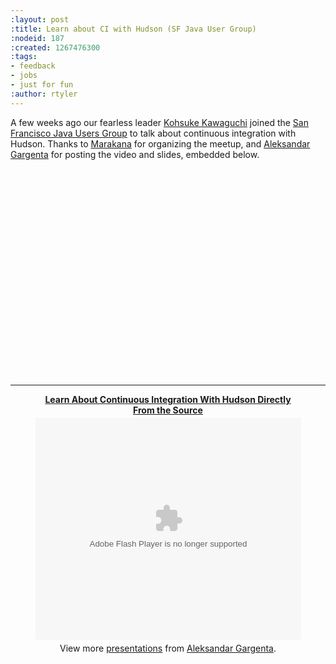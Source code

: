 ```yaml
---
:layout: post
:title: Learn about CI with Hudson (SF Java User Group)
:nodeid: 187
:created: 1267476300
:tags:
- feedback
- jobs
- just for fun
:author: rtyler
---
```

A few weeks ago our fearless leader <a id="aptureLink_5tG8Jo3JvE" href="https://twitter.com/kohsukekawa">Kohsuke Kawaguchi</a> joined the <a id="aptureLink_QPSoyx1XzK" href="https://www.meetup.com/sfjava/">San Francisco Java Users Group</a> to talk about continuous integration with Hudson. Thanks to <a id="aptureLink_QyDivgNZCa" href="https://marakana.com/">Marakana</a> for organizing the meetup, and <a id="aptureLink_oKKccVHt47" href="https://www.linkedin.com/in/aleksandargargenta">Aleksandar Gargenta</a> for posting the video and slides, embedded below.

<br clear="all"/>
<center>
<object width="500" height="315"><param name="movie" value="https://www.youtube-nocookie.com/v/6k0S4O2PnTc&hl=en_US&fs=1&rel=0&border=1"></param><param name="allowFullScreen" value="true"></param><param name="allowscriptaccess" value="always"></param><embed src="https://www.youtube-nocookie.com/v/6k0S4O2PnTc&hl=en_US&fs=1&rel=0&border=1" type="application/x-shockwave-flash" allowscriptaccess="always" allowfullscreen="true" width="500" height="315"></embed></object>

----

<div style="width:425px" id="__ss_3222473"><strong style="display:block;margin:12px 0 4px"><a href="https://www.slideshare.net/marakana/learn-about-continuous-integration-with-hudson-directly-from-the-source" title="Learn About Continuous Integration With Hudson Directly From the Source">Learn About Continuous Integration With Hudson Directly From the Source</a></strong><object width="425" height="355"><param name="movie" value="https://static.slidesharecdn.com/swf/ssplayer2.swf?doc=hudsonsfjug-100219003751-phpapp01&stripped_title=learn-about-continuous-integration-with-hudson-directly-from-the-source" /><param name="allowFullScreen" value="true"/><param name="allowScriptAccess" value="always"/><embed src="https://static.slidesharecdn.com/swf/ssplayer2.swf?doc=hudsonsfjug-100219003751-phpapp01&stripped_title=learn-about-continuous-integration-with-hudson-directly-from-the-source" type="application/x-shockwave-flash" allowscriptaccess="always" allowfullscreen="true" width="425" height="355"></embed></object><div style="padding:5px 0 12px">View more <a href="https://www.slideshare.net/">presentations</a> from <a href="https://www.slideshare.net/marakana">Aleksandar Gargenta</a>.</div></div></center>
<!--break-->
